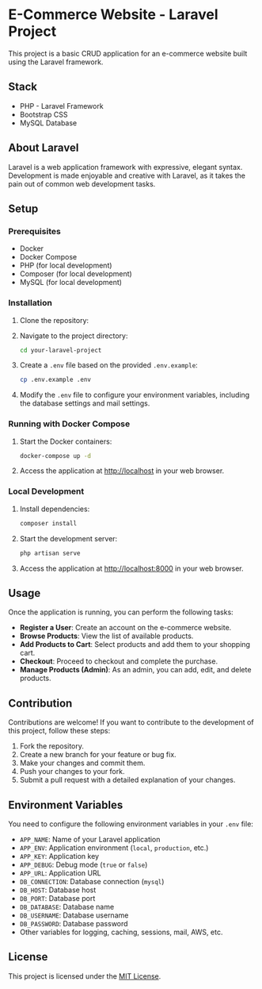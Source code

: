 # E-Commerce Website - Laravel Project

This project is a basic CRUD application for an e-commerce website built using the Laravel framework.

## Stack

- PHP - Laravel Framework
- Bootstrap CSS
- MySQL Database

## About Laravel

Laravel is a web application framework with expressive, elegant syntax. Development is made enjoyable and creative with Laravel, as it takes the pain out of common web development tasks.

## Setup

### Prerequisites

- Docker
- Docker Compose
- PHP (for local development)
- Composer (for local development)
- MySQL (for local development)

### Installation

1. Clone the repository:

2. Navigate to the project directory:

   ```bash
   cd your-laravel-project
   ```

3. Create a `.env` file based on the provided `.env.example`:

   ```bash
   cp .env.example .env
   ```

4. Modify the `.env` file to configure your environment variables, including the database settings and mail settings.

### Running with Docker Compose

1. Start the Docker containers:

   ```bash
   docker-compose up -d
   ```

2. Access the application at [http://localhost](http://localhost) in your web browser.

### Local Development

1. Install dependencies:

   ```bash
   composer install
   ```

2. Start the development server:

   ```bash
   php artisan serve
   ```

3. Access the application at [http://localhost:8000](http://localhost:8000) in your web browser.

## Usage

Once the application is running, you can perform the following tasks:

- **Register a User**: Create an account on the e-commerce website.
- **Browse Products**: View the list of available products.
- **Add Products to Cart**: Select products and add them to your shopping cart.
- **Checkout**: Proceed to checkout and complete the purchase.
- **Manage Products (Admin)**: As an admin, you can add, edit, and delete products.

## Contribution

Contributions are welcome! If you want to contribute to the development of this project, follow these steps:

1. Fork the repository.
2. Create a new branch for your feature or bug fix.
3. Make your changes and commit them.
4. Push your changes to your fork.
5. Submit a pull request with a detailed explanation of your changes.

## Environment Variables

You need to configure the following environment variables in your `.env` file:

- `APP_NAME`: Name of your Laravel application
- `APP_ENV`: Application environment (`local`, `production`, etc.)
- `APP_KEY`: Application key
- `APP_DEBUG`: Debug mode (`true` or `false`)
- `APP_URL`: Application URL
- `DB_CONNECTION`: Database connection (`mysql`)
- `DB_HOST`: Database host
- `DB_PORT`: Database port
- `DB_DATABASE`: Database name
- `DB_USERNAME`: Database username
- `DB_PASSWORD`: Database password
- Other variables for logging, caching, sessions, mail, AWS, etc.

## License

This project is licensed under the [MIT License](LICENSE).
